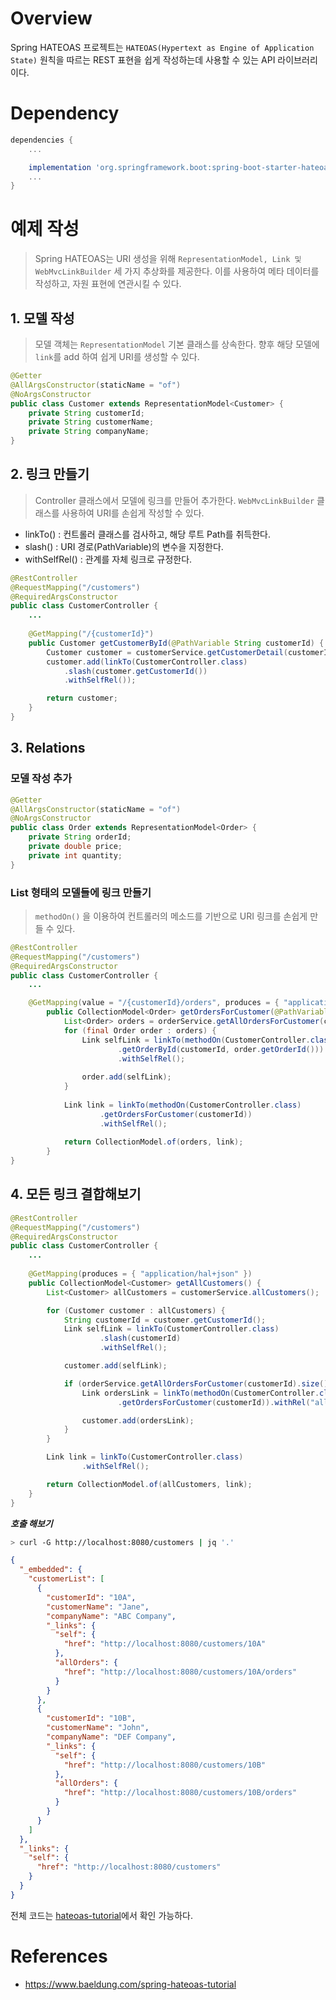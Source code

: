 # Overview
Spring HATEOAS 프로젝트는 `HATEOAS(Hypertext as Engine of Application State)` 원칙을 따르는 REST 표현을 쉽게 작성하는데
사용할 수 있는 API 라이브러리이다.

# Dependency
~~~groovy
dependencies {
    ...

    implementation 'org.springframework.boot:spring-boot-starter-hateoas'
    ...
}
~~~

# 예제 작성
> Spring HATEOAS는 URI 생성을 위해 `RepresentationModel, Link 및 WebMvcLinkBuilder` 세 가지 추상화를 제공한다.
> 이를 사용하여 메타 데이터를 작성하고, 자원 표현에 연관시킬 수 있다.
## 1. 모델 작성
> 모델 객체는 `RepresentationModel` 기본 클래스를 상속한다.
> 향후 해당 모델에 `link`를 add 하여 쉽게 URI를 생성할 수 있다.
~~~java
@Getter
@AllArgsConstructor(staticName = "of")
@NoArgsConstructor
public class Customer extends RepresentationModel<Customer> {
    private String customerId;
    private String customerName;
    private String companyName;
}
~~~

## 2. 링크 만들기
> Controller 클래스에서 모델에 링크를 만들어 추가한다. `WebMvcLinkBuilder` 클래스를 사용하여 URI를 손쉽게 작성할 수 있다.
* linkTo() : 컨트롤러 클래스를 검사하고, 해당 루트 Path를 취득한다.
* slash() : URI 경로(PathVariable)의 변수을 지정한다.
* withSelfRel() : 관계를 자체 링크로 규정한다.
~~~java
@RestController
@RequestMapping("/customers")
@RequiredArgsConstructor
public class CustomerController {
    ...
    
    @GetMapping("/{customerId}")
    public Customer getCustomerById(@PathVariable String customerId) {
        Customer customer = customerService.getCustomerDetail(customerId);
        customer.add(linkTo(CustomerController.class)
            .slash(customer.getCustomerId())
            .withSelfRel());

        return customer;
    }
}
~~~

## 3. Relations
### 모델 작성 추가
~~~java
@Getter
@AllArgsConstructor(staticName = "of")
@NoArgsConstructor
public class Order extends RepresentationModel<Order> {
    private String orderId;
    private double price;
    private int quantity;
}
~~~

### List 형태의 모델들에 링크 만들기
> `methodOn()` 을 이용하여 컨트롤러의 메소드를 기반으로 URI 링크를 손쉽게 만들 수 있다.
~~~java
@RestController
@RequestMapping("/customers")
@RequiredArgsConstructor
public class CustomerController {
    ...

    @GetMapping(value = "/{customerId}/orders", produces = { "application/hal+json" })
        public CollectionModel<Order> getOrdersForCustomer(@PathVariable final String customerId) {
            List<Order> orders = orderService.getAllOrdersForCustomer(customerId);
            for (final Order order : orders) {
                Link selfLink = linkTo(methodOn(CustomerController.class)
                        .getOrderById(customerId, order.getOrderId()))
                        .withSelfRel();
    
                order.add(selfLink);
            }
    
            Link link = linkTo(methodOn(CustomerController.class)
                    .getOrdersForCustomer(customerId))
                    .withSelfRel();
    
            return CollectionModel.of(orders, link);
        }
}
~~~

## 4. 모든 링크 결합해보기
~~~java
@RestController
@RequestMapping("/customers")
@RequiredArgsConstructor
public class CustomerController {
    ...
    
    @GetMapping(produces = { "application/hal+json" })
    public CollectionModel<Customer> getAllCustomers() {
        List<Customer> allCustomers = customerService.allCustomers();

        for (Customer customer : allCustomers) {
            String customerId = customer.getCustomerId();
            Link selfLink = linkTo(CustomerController.class)
                    .slash(customerId)
                    .withSelfRel();

            customer.add(selfLink);

            if (orderService.getAllOrdersForCustomer(customerId).size() > 0) {
                Link ordersLink = linkTo(methodOn(CustomerController.class)
                        .getOrdersForCustomer(customerId)).withRel("allOrders");

                customer.add(ordersLink);
            }
        }

        Link link = linkTo(CustomerController.class)
                .withSelfRel();

        return CollectionModel.of(allCustomers, link);
    }
}
~~~
***호출 해보기***
~~~bash
> curl -G http://localhost:8080/customers | jq '.'
~~~
~~~json
{
  "_embedded": {
    "customerList": [
      {
        "customerId": "10A",
        "customerName": "Jane",
        "companyName": "ABC Company",
        "_links": {
          "self": {
            "href": "http://localhost:8080/customers/10A"
          },
          "allOrders": {
            "href": "http://localhost:8080/customers/10A/orders"
          }
        }
      },
      {
        "customerId": "10B",
        "customerName": "John",
        "companyName": "DEF Company",
        "_links": {
          "self": {
            "href": "http://localhost:8080/customers/10B"
          },
          "allOrders": {
            "href": "http://localhost:8080/customers/10B/orders"
          }
        }
      }
    ]
  },
  "_links": {
    "self": {
      "href": "http://localhost:8080/customers"
    }
  }
}
~~~
전체 코드는 [hateoas-tutorial](https://github.com/leeyh0928/hateoas-tutorial)에서 확인 가능하다.

# References
* https://www.baeldung.com/spring-hateoas-tutorial
